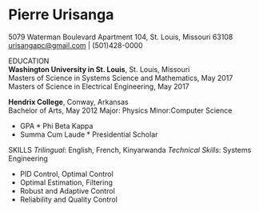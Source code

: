 # Pierre Urisanga  
5079 Waterman Boulevard Apartment 104, St. Louis, Missouri 63108  
urisangapc@gmail.com | (501)428-0000

EDUCATION  
**Washington University in St. Louis**, St. Louis, Missouri  
 Masters of Science in Systems Science and Mathematics, May 2017  
 Masters of Science in Electrical Engineering, May 2017  

**Hendrix College**, Conway, Arkansas  
Bachelor of Arts, May 2012      Major: Physics    Minor:Computer Science  
* GPA               * Phi Beta Kappa
* Summa Cum Laude   * Presidential Scholar

SKILLS
_Trilingual_: English, French, Kinyarwanda
_Technical Skills_:
 Systems Engineering
 * PID Control, Optimal Control
 * Optimal Estimation, Filtering
 * Robust and Adaptive Control
 * Reliability and Quality Control


